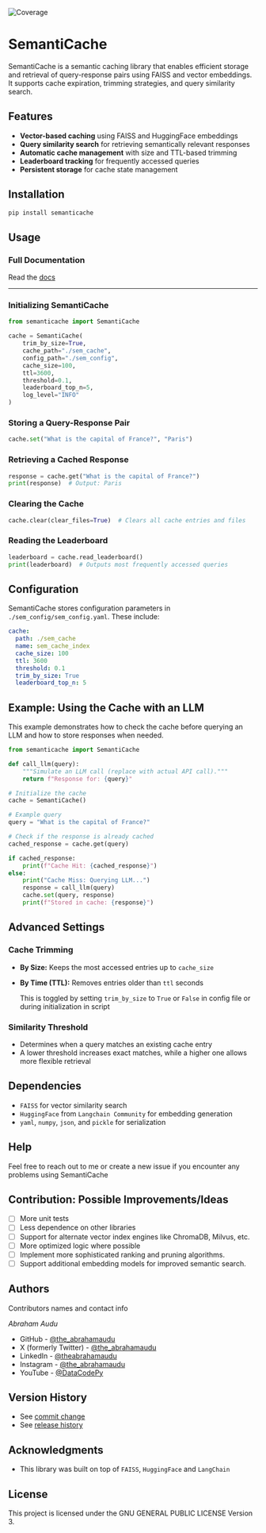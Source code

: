 ![Coverage](https://img.shields.io/badge/coverage-75%25-brightgreen)

# SemantiCache

SemantiCache is a semantic caching library that enables efficient storage and retrieval of query-response pairs using FAISS and vector embeddings. It supports cache expiration, trimming strategies, and query similarity search.

## Features
- **Vector-based caching** using FAISS and HuggingFace embeddings
- **Query similarity search** for retrieving semantically relevant responses
- **Automatic cache management** with size and TTL-based trimming
- **Leaderboard tracking** for frequently accessed queries
- **Persistent storage** for cache state management

## Installation

```sh
pip install semanticache
```

## Usage

### Full Documentation
Read the [docs](https://github.com/theabrahamaudu/SemantiCache/blob/main/docs/SemantiCacheDocs.md)
_________________________________________________________________________

### Initializing SemantiCache

```python
from semanticache import SemantiCache

cache = SemantiCache(
    trim_by_size=True,
    cache_path="./sem_cache",
    config_path="./sem_config",
    cache_size=100,
    ttl=3600,
    threshold=0.1,
    leaderboard_top_n=5,
    log_level="INFO"
)
```

### Storing a Query-Response Pair

```python
cache.set("What is the capital of France?", "Paris")
```

### Retrieving a Cached Response

```python
response = cache.get("What is the capital of France?")
print(response)  # Output: Paris
```

### Clearing the Cache

```python
cache.clear(clear_files=True)  # Clears all cache entries and files
```

### Reading the Leaderboard

```python
leaderboard = cache.read_leaderboard()
print(leaderboard)  # Outputs most frequently accessed queries
```

## Configuration
SemantiCache stores configuration parameters in `./sem_config/sem_config.yaml`. These include:

```yaml
cache:
  path: ./sem_cache
  name: sem_cache_index
  cache_size: 100
  ttl: 3600
  threshold: 0.1
  trim_by_size: True
  leaderboard_top_n: 5
```

## Example: Using the Cache with an LLM

This example demonstrates how to check the cache before querying an LLM and how to store responses when needed.

```python
from semanticache import SemantiCache

def call_llm(query):
    """Simulate an LLM call (replace with actual API call)."""
    return f"Response for: {query}"

# Initialize the cache
cache = SemantiCache()

# Example query
query = "What is the capital of France?"

# Check if the response is already cached
cached_response = cache.get(query)

if cached_response:
    print(f"Cache Hit: {cached_response}")
else:
    print("Cache Miss: Querying LLM...")
    response = call_llm(query)
    cache.set(query, response)
    print(f"Stored in cache: {response}")
```

## Advanced Settings
### Cache Trimming
- **By Size:** Keeps the most accessed entries up to `cache_size`
- **By Time (TTL):** Removes entries older than `ttl` seconds

    This is toggled by setting `trim_by_size` to `True` or `False` in config file or during initialization in script

### Similarity Threshold
- Determines when a query matches an existing cache entry
- A lower threshold increases exact matches, while a higher one allows more flexible retrieval

## Dependencies
- `FAISS` for vector similarity search
- `HuggingFace` from `Langchain Community` for embedding generation
- `yaml`, `numpy`, `json`, and `pickle` for serialization

## Help
Feel free to reach out to me or create a new issue if you encounter any problems using SemantiCache

## Contribution: Possible Improvements/Ideas

- [ ] More unit tests
- [ ] Less dependence on other libraries
- [ ] Support for alternate vector index engines like ChromaDB, Milvus, etc.
- [ ] More optimized logic where possible
- [ ] Implement more sophisticated ranking and pruning algorithms.
- [ ] Support additional embedding models for improved semantic search.

## Authors

Contributors names and contact info

*Abraham Audu*

* GitHub - [@the_abrahamaudu](https://github.com/theabrahamaudu)
* X (formerly Twitter) - [@the_abrahamaudu](https://x.com/the_abrahamaudu)
* LinkedIn - [@theabrahamaudu](https://www.linkedin.com/in/theabrahamaudu/)
* Instagram - [@the_abrahamaudu](https://www.instagram.com/the_abrahamaudu/)
* YouTube - [@DataCodePy](https://www.youtube.com/@DataCodePy)

## Version History

* See [commit change](https://github.com/theabrahamaudu/SemantiCache/commits/main/)
* See [release history](https://github.com/theabrahamaudu/SemantiCache/releases)

## Acknowledgments

* This library was built on top of `FAISS`, `HuggingFace` and `LangChain`

## License
This project is licensed under the GNU GENERAL PUBLIC LICENSE Version 3.


